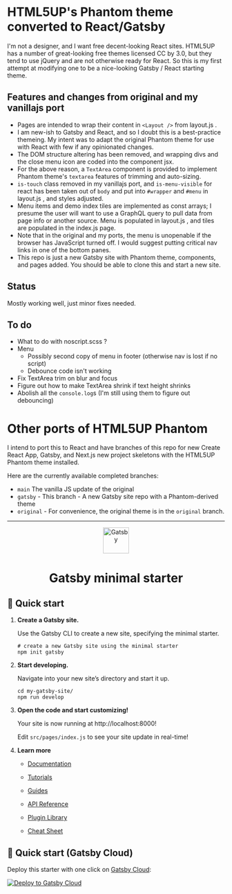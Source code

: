 # HTML5UP's Phantom theme converted to React/Gatsby

I'm not a designer, and I want free decent-looking React sites. HTML5UP has a number of great-looking free themes licensed CC by 3.0, but they tend to use jQuery and are not otherwise ready for React. So this is my first attempt at modifying one to be a nice-looking Gatsby / React starting theme.

## Features and changes from original and my vanillajs port

- Pages are intended to wrap their content in `<Layout />` from layout.js .
- I am new-ish to Gatsby and React, and so I doubt this is a best-practice themeing. My intent was to adapt the original Phantom theme for use with React with few if any opinionated changes.
- The DOM structure altering has been removed, and wrapping divs and the close menu icon are coded into the component jsx.
- For the above reason, a `TextArea` component is provided to implement Phantom theme's `textarea` features of trimming and auto-sizing.
- `is-touch` class removed in my vanillajs port, and `is-menu-visible` for react has been taken out of `body` and put into `#wrapper` and `#menu` in layout.js , and styles adjusted.
- Menu items and demo index tiles are implemented as const arrays; I presume the user will want to use a GraphQL query to pull data from page info or another source. Menu is populated in layout.js , and tiles are populated in the index.js page.
- Note that in the original and my ports, the menu is unopenable if the browser has JavaScript turned off. I would suggest putting critical nav links in one of the bottom panes.
- This repo is just a new Gatsby site with Phantom theme, components, and pages added. You should be able to clone this and start a new site.

## Status

Mostly working well, just minor fixes needed.

## To do

- What to do with noscript.scss ?
- Menu
  - Possibly second copy of menu in footer (otherwise nav is lost if no script)
  - Debounce code isn't working
- Fix TextArea trim on blur and focus
- Figure out how to make TextArea shrink if text height shrinks
- Abolish all the `console.log`s (I'm still using them to figure out debouncing)

# Other ports of HTML5UP Phantom

I intend to port this to React and have branches of this repo for new Create React App, Gatsby, and Next.js new project skeletons with the HTML5UP Phantom theme installed.

Here are the currently available completed branches:

- `main` The vanilla JS update of the original
- `gatsby` - This branch - A new Gatsby site repo with a Phantom-derived theme
- `original` - For convenience, the original theme is in the `original` branch.

<hr>

<p align="center">
  <a href="https://www.gatsbyjs.com/?utm_source=starter&utm_medium=readme&utm_campaign=minimal-starter">
    <img alt="Gatsby" src="https://www.gatsbyjs.com/Gatsby-Monogram.svg" width="60" />
  </a>
</p>
<h1 align="center">
  Gatsby minimal starter
</h1>

## 🚀 Quick start

1.  **Create a Gatsby site.**

    Use the Gatsby CLI to create a new site, specifying the minimal starter.

    ```shell
    # create a new Gatsby site using the minimal starter
    npm init gatsby
    ```

2.  **Start developing.**

    Navigate into your new site’s directory and start it up.

    ```shell
    cd my-gatsby-site/
    npm run develop
    ```

3.  **Open the code and start customizing!**

    Your site is now running at http://localhost:8000!

    Edit `src/pages/index.js` to see your site update in real-time!

4.  **Learn more**

    - [Documentation](https://www.gatsbyjs.com/docs/?utm_source=starter&utm_medium=readme&utm_campaign=minimal-starter)

    - [Tutorials](https://www.gatsbyjs.com/tutorial/?utm_source=starter&utm_medium=readme&utm_campaign=minimal-starter)

    - [Guides](https://www.gatsbyjs.com/tutorial/?utm_source=starter&utm_medium=readme&utm_campaign=minimal-starter)

    - [API Reference](https://www.gatsbyjs.com/docs/api-reference/?utm_source=starter&utm_medium=readme&utm_campaign=minimal-starter)

    - [Plugin Library](https://www.gatsbyjs.com/plugins?utm_source=starter&utm_medium=readme&utm_campaign=minimal-starter)

    - [Cheat Sheet](https://www.gatsbyjs.com/docs/cheat-sheet/?utm_source=starter&utm_medium=readme&utm_campaign=minimal-starter)

## 🚀 Quick start (Gatsby Cloud)

Deploy this starter with one click on [Gatsby Cloud](https://www.gatsbyjs.com/cloud/):

[<img src="https://www.gatsbyjs.com/deploynow.svg" alt="Deploy to Gatsby Cloud">](https://www.gatsbyjs.com/dashboard/deploynow?url=https://github.com/gatsbyjs/gatsby-starter-minimal)
